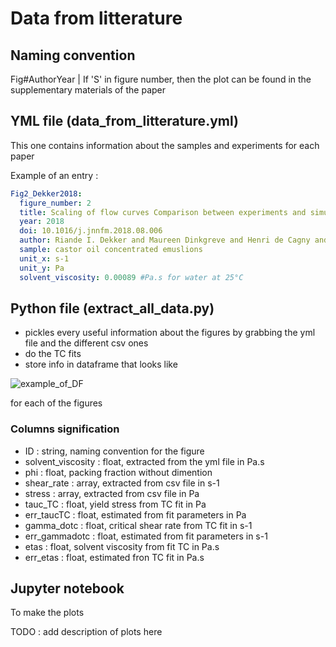 # Data from litterature

## Naming convention

Fig#AuthorYear   | If 'S' in figure number, then the plot can be found in the supplementary materials of the paper

## YML file (data_from_litterature.yml)

This one contains information about the samples and experiments for each paper

Example of an entry : 

```yaml
Fig2_Dekker2018:
  figure_number: 2
  title: Scaling of flow curves Comparison between experiments and simulations
  year: 2018
  doi: 10.1016/j.jnnfm.2018.08.006
  author: Riande I. Dekker and Maureen Dinkgreve and Henri de Cagny and Dion J. Koeze and Brian P. Tighe and Daniel Bonn
  sample: castor oil concentrated emuslions
  unit_x: s-1
  unit_y: Pa
  solvent_viscosity: 0.00089 #Pa.s for water at 25°C
```

## Python file (extract_all_data.py)

- pickles every useful information about the figures by grabbing the yml file and the different csv ones
- do the TC fits
- store info in dataframe that looks like 

![example_of_DF](https://user-images.githubusercontent.com/16650466/135865565-6bb232ca-70b3-47e4-8819-a395f63ea5ea.PNG)

for each of the figures

### Columns signification

- ID : string, naming convention for the figure
- solvent_viscosity : float, extracted from the yml file in Pa.s
- phi : float, packing fraction without dimention
- shear_rate : array, extracted from csv file in s-1
- stress : array, extracted from csv file in Pa
- tauc_TC : float, yield stress from TC fit in Pa
- err_taucTC : float, estimated from fit parameters in Pa
- gamma_dotc : float, critical shear rate from TC fit in s-1
- err_gammadotc : float, estimated from fit parameters in s-1
- etas : float, solvent viscosity from fit TC in Pa.s
- err_etas : float, estimated fron TC fit in Pa.s


## Jupyter notebook 

To make the plots

TODO : add description of plots here
